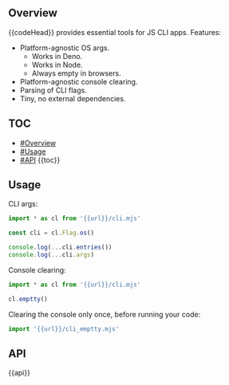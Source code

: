 ## Overview

{{codeHead}} provides essential tools for JS CLI apps. Features:

  * Platform-agnostic OS args.
    * Works in Deno.
    * Works in Node.
    * Always empty in browsers.
  * Platform-agnostic console clearing.
  * Parsing of CLI flags.
  * Tiny, no external dependencies.

## TOC

* [#Overview](#overview)
* [#Usage](#usage)
* [#API](#api)
{{toc}}

## Usage

CLI args:

```js
import * as cl from '{{url}}/cli.mjs'

const cli = cl.Flag.os()

console.log(...cli.entries())
console.log(...cli.args)
```

Console clearing:

```js
import * as cl from '{{url}}/cli.mjs'

cl.emptty()
```

Clearing the console only once, before running your code:

```js
import '{{url}}/cli_emptty.mjs'
```

## API

{{api}}
